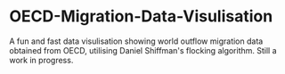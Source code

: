 # OECD-Migration-Data-Visulisation

A fun and fast data visulisation showing world outflow migration data obtained from OECD, utilising Daniel Shiffman's flocking algorithm.
Still a work in progress.
